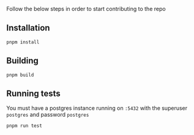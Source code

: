 Follow the below steps in order to start contributing to the repo

## Installation

`pnpm install`

## Building

`pnpm build`

## Running tests

You must have a postgres instance running on `:5432` with the superuser `postgres` and password `postgres`

`pnpm run test`